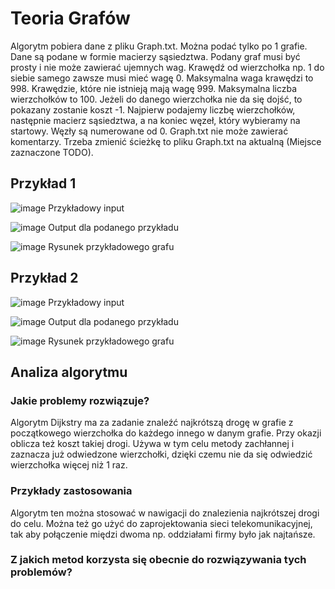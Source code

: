 # Teoria Grafów

Algorytm pobiera dane z pliku Graph.txt. Można podać tylko po 1 grafie. Dane są podane w formie macierzy sąsiedztwa. Podany graf musi być prosty i nie może zawierać ujemnych wag. Krawędź od wierzchołka np. 1 do siebie samego zawsze musi mieć wagę 0. Maksymalna waga krawędzi to 998. Krawędzie, które nie istnieją mają wagę 999. Maksymalna liczba wierzchołków to 100. Jeżeli do danego wierzchołka nie da się dojść, to pokazany zostanie koszt -1. Najpierw podajemy liczbę wierzchołków, następnie macierz sąsiedztwa, a na koniec węzeł, który wybieramy na startowy. Węzły są numerowane od 0. Graph.txt nie może zawierać komentarzy. Trzeba zmienić ścieżkę to pliku Graph.txt na aktualną (Miejsce zaznaczone TODO).

## Przykład 1
![image](https://user-images.githubusercontent.com/72551316/120190822-676b7a80-c219-11eb-8e30-22c03d0ded3c.png)
Przykładowy input

![image](https://user-images.githubusercontent.com/72551316/120189974-45252d00-c218-11eb-8285-8ed9660fa9a6.png)
Output dla podanego przykładu

![image](https://user-images.githubusercontent.com/72551316/120192998-2b85e480-c21c-11eb-8c1c-14fd8394a3bb.png)
Rysunek przykładowego grafu

## Przykład 2
![image](https://user-images.githubusercontent.com/72551316/120203622-334b8600-c228-11eb-8f7b-5e497ffae6cf.png)
Przykładowy input

![image](https://user-images.githubusercontent.com/72551316/120203667-41010b80-c228-11eb-920e-2b0eacaea1bb.png)
Output dla podanego przykładu

![image](https://user-images.githubusercontent.com/72551316/120203970-963d1d00-c228-11eb-9965-02d09a9cab26.png)
Rysunek przykładowego grafu

## Analiza algorytmu
### Jakie problemy rozwiązuje?
Algorytm Dijkstry ma za zadanie znaleźć najkrótszą drogę w grafie z początkowego wierzchołka do każdego innego w danym grafie. Przy okazji oblicza też koszt takiej drogi. Używa w tym celu metody zachłannej i zaznacza już odwiedzone wierzchołki, dzięki czemu nie da się odwiedzić wierzchołka więcej niż 1 raz.
### Przykłady zastosowania
Algorytm ten można stosować w nawigacji do znalezienia najkrótszej drogi do celu.
Można też go użyć do zaprojektowania sieci telekomunikacyjnej, tak aby połączenie międzi dwoma np. oddziałami firmy było jak najtańsze.
### Z jakich metod korzysta się obecnie do rozwiązywania tych problemów?
